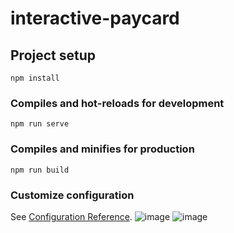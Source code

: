 # interactive-paycard

## Project setup
```
npm install
```

### Compiles and hot-reloads for development
```
npm run serve
```

### Compiles and minifies for production
```
npm run build
```

### Customize configuration
See [Configuration Reference](https://cli.vuejs.org/config/).
![image](https://user-images.githubusercontent.com/65922544/184657160-b96631c4-c4fd-47e3-93d2-95d525f141d0.png)
![image](https://user-images.githubusercontent.com/65922544/184657247-a620613b-43ad-4980-a929-bcbabcaec5d8.png)


